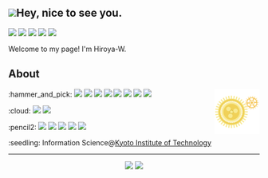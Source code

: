 ## <img src="https://emojis.slackmojis.com/emojis/images/1531849430/4246/blob-sunglasses.gif?1531849430" width="30"/>Hey, nice to see you.

[<img src="https://img.shields.io/badge/twitter-%231DA1F2.svg?&style=for-the-badge&logo=twitter&logoColor=white" />](https://twitter.com/Hyuyu_kun)
[<img src="https://img.shields.io/badge/-Qiita-55C500.svg?logo=qiita&style=for-the-badge&logoColor=white">](https://qiita.com/Hiroya_W)
[<img src ="https://img.shields.io/badge/portfolio-web-%23.svg?&style=for-the-badge&logo=&logoColor=white%22">](https://Hiroya-W.github.io/)
<a href="https://atcoder.jp/users/Hiroya_W" target="_blank" title="Hiroya_W"><img src="https://img.shields.io/endpoint?url=https%3A%2F%2Fatcoder-badges.now.sh%2Fapi%2Fatcoder%2Fjson%2FHiroya_W" /></a>
<img src="https://visitor-badge.laobi.icu/badge?page_id=Hiroya-W.Hiroya-W">

Welcome to my page! I'm Hiroya-W.

## About
<img align=right width=18% src="https://raw.githubusercontent.com/Hiroya-W/Hiroya-W/master/gears.svg" width="64">
<p>
    :hammer_and_pick:
    <img src="https://img.shields.io/badge/-C-A8B9CC.svg?logo=c&style=flat-square&logoColor=white">
    <img src="https://img.shields.io/badge/C++-00599C.svg?logo=c%2B%2B&style=flat-square&logoColor=white">
    <img src="https://img.shields.io/badge/-C Sharp-239120.svg?logo=c-sharp&style=flat-square">
    <img src="https://img.shields.io/badge/-Unity-000000.svg?logo=unity&style=flat-square&logoColor=white">
    <img src="https://img.shields.io/badge/-JavaScript-F7DF1E.svg?logo=javascript&style=flat-square&logoColor=white">
    <img src="https://img.shields.io/badge/-Java-007396.svg?logo=java&style=flat-square&logoColor=white">
    <img src="https://img.shields.io/badge/-Python-3776AB.svg?logo=python&style=flat-square&logoColor=white">
    <img src="https://img.shields.io/badge/-Go-76E1FE.svg?logo=go&style=flat-square&logoColor=white">
</p>
<p>
    :cloud:
    <img src="https://img.shields.io/badge/-Azure-0089D6.svg?logo=microsoft-azure&style=flat-square&logoColor=white">
    <img src="https://img.shields.io/badge/-Heroku-430098.svg?logo=heroku&style=flat-square&logoColor=white">
</p>
<p>
    :pencil2:
    <img src="https://img.shields.io/badge/Manjaro Linux-35BF5C.svg?logo=manjaro&style=flat-square&logoColor=white">
    <img src="https://img.shields.io/badge/-i3wm-70CBF4.svg?&style=flat-square">
    <img src="https://img.shields.io/badge/-Vim-019733.svg?logo=vim&style=flat-square&logoColor=white">
    <img src="https://img.shields.io/badge/-VSCode-007ACC.svg?logo=visual-studio-code&style=flat-square&logoColor=white">
    <img src="https://img.shields.io/badge/-IntelliJ%20IDEA-000000.svg?logo=intellij-idea&style=flat-square&logoColor=white">
</p>
<p>
    :seedling: Information Science@<a href="https://www.kit.ac.jp/" target="_blank" title="kit.ac.jp">Kyoto Institute of Technology</a>
</p>


---

<p align = "center">
    <img src = "https://github-readme-stats.vercel.app/api?username=Hiroya-W&show_icons=true&theme=radical&line_height=27">
    <img src = "https://github-readme-stats.vercel.app/api/top-langs/?username=Hiroya-W&theme=tokyonight">
</p>
